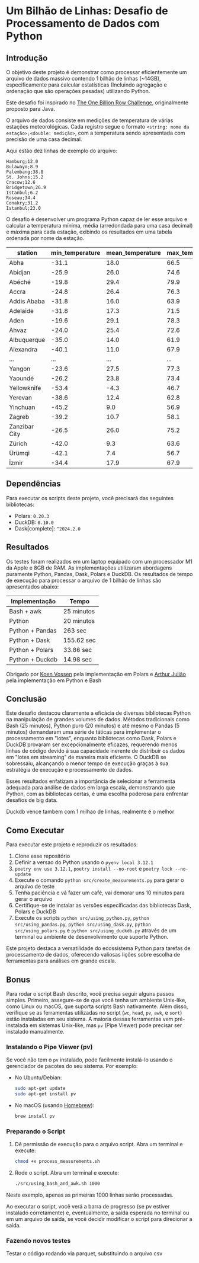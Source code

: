 # Um Bilhão de Linhas: Desafio de Processamento de Dados com Python

## Introdução

O objetivo deste projeto é demonstrar como processar eficientemente um arquivo de dados massivo contendo 1 bilhão de linhas (~14GB), especificamente para calcular estatísticas (Incluindo agregação e ordenação que são operações pesadas) utilizando Python. 

Este desafio foi inspirado no [The One Billion Row Challenge](https://github.com/gunnarmorling/1brc), originalmente proposto para Java.

O arquivo de dados consiste em medições de temperatura de várias estações meteorológicas. Cada registro segue o formato `<string: nome da estação>;<double: medição>`, com a temperatura sendo apresentada com precisão de uma casa decimal.

Aqui estão dez linhas de exemplo do arquivo:

```
Hamburg;12.0
Bulawayo;8.9
Palembang;38.8
St. Johns;15.2
Cracow;12.6
Bridgetown;26.9
Istanbul;6.2
Roseau;34.4
Conakry;31.2
Istanbul;23.0
```

O desafio é desenvolver um programa Python capaz de ler esse arquivo e calcular a temperatura mínima, média (arredondada para uma casa decimal) e máxima para cada estação, exibindo os resultados em uma tabela ordenada por nome da estação.

| station      | min_temperature | mean_temperature | max_temperature |
|--------------|-----------------|------------------|-----------------|
| Abha         | -31.1           | 18.0             | 66.5            |
| Abidjan      | -25.9           | 26.0             | 74.6            |
| Abéché       | -19.8           | 29.4             | 79.9            |
| Accra        | -24.8           | 26.4             | 76.3            |
| Addis Ababa  | -31.8           | 16.0             | 63.9            |
| Adelaide     | -31.8           | 17.3             | 71.5            |
| Aden         | -19.6           | 29.1             | 78.3            |
| Ahvaz        | -24.0           | 25.4             | 72.6            |
| Albuquerque  | -35.0           | 14.0             | 61.9            |
| Alexandra    | -40.1           | 11.0             | 67.9            |
| ...          | ...             | ...              | ...             |
| Yangon       | -23.6           | 27.5             | 77.3            |
| Yaoundé      | -26.2           | 23.8             | 73.4            |
| Yellowknife  | -53.4           | -4.3             | 46.7            |
| Yerevan      | -38.6           | 12.4             | 62.8            |
| Yinchuan     | -45.2           | 9.0              | 56.9            |
| Zagreb       | -39.2           | 10.7             | 58.1            |
| Zanzibar City| -26.5           | 26.0             | 75.2            |
| Zürich       | -42.0           | 9.3              | 63.6            |
| Ürümqi       | -42.1           | 7.4              | 56.7            |
| İzmir        | -34.4           | 17.9             | 67.9            |

## Dependências

Para executar os scripts deste projeto, você precisará das seguintes bibliotecas:

* Polars: `0.20.3`
* DuckDB: `0.10.0`
* Dask[complete]: `^2024.2.0`

## Resultados

Os testes foram realizados em um laptop equipado com um processador M1 da Apple e 8GB de RAM. As implementações utilizaram abordagens puramente Python, Pandas, Dask, Polars e DuckDB. Os resultados de tempo de execução para processar o arquivo de 1 bilhão de linhas são apresentados abaixo:

| Implementação | Tempo |
| --- | --- |
| Bash + awk | 25 minutos |
| Python | 20 minutos |
| Python + Pandas | 263 sec |
| Python + Dask | 155.62 sec  |
| Python + Polars | 33.86 sec |
| Python + Duckdb | 14.98 sec |

Obrigado por [Koen Vossen](https://github.com/koenvo) pela implementação em Polars e [Arthur Julião](https://github.com/ArthurJ) pela implementação em Python e Bash 

## Conclusão

Este desafio destacou claramente a eficácia de diversas bibliotecas Python na manipulação de grandes volumes de dados. Métodos tradicionais como Bash (25 minutos), Python puro (20 minutos) e até mesmo o Pandas (5 minutos) demandaram uma série de táticas para implementar o processamento em "lotes", enquanto bibliotecas como Dask, Polars e DuckDB provaram ser excepcionalmente eficazes, requerendo menos linhas de código devido à sua capacidade inerente de distribuir os dados em "lotes em streaming" de maneira mais eficiente. O DuckDB se sobressaiu, alcançando o menor tempo de execução graças à sua estratégia de execução e processamento de dados.

Esses resultados enfatizam a importância de selecionar a ferramenta adequada para análise de dados em larga escala, demonstrando que Python, com as bibliotecas certas, é uma escolha poderosa para enfrentar desafios de big data.

Duckdb vence tambem com 1 milhao de linhas, realmente é o melhor

## Como Executar

Para executar este projeto e reproduzir os resultados:

1. Clone esse repositório
2. Definir a versao do Python usando o `pyenv local 3.12.1`
2. `poetry env use 3.12.1`, `poetry install --no-root` e `poetry lock --no-update`
3. Execute o comando `python src/create_measurements.py` para gerar o arquivo de teste
4. Tenha paciência e vá fazer um café, vai demorar uns 10 minutos para gerar o arquivo
5. Certifique-se de instalar as versões especificadas das bibliotecas Dask, Polars e DuckDB
6. Execute os scripts `python src/using_python.py`, `python src/using_pandas.py`, `python src/using_dask.py`, `python src/using_polars.py` e `python src/using_duckdb.py` através de um terminal ou ambiente de desenvolvimento que suporte Python.

Este projeto destaca a versatilidade do ecossistema Python para tarefas de processamento de dados, oferecendo valiosas lições sobre escolha de ferramentas para análises em grande escala.

## Bonus

Para rodar o script Bash descrito, você precisa seguir alguns passos simples. Primeiro, assegure-se de que você tenha um ambiente Unix-like, como Linux ou macOS, que suporta scripts Bash nativamente. Além disso, verifique se as ferramentas utilizadas no script (`wc`, `head`, `pv`, `awk`, e `sort`) estão instaladas em seu sistema. A maioria dessas ferramentas vem pré-instalada em sistemas Unix-like, mas `pv` (Pipe Viewer) pode precisar ser instalado manualmente.

### Instalando o Pipe Viewer (pv)

Se você não tem o `pv` instalado, pode facilmente instalá-lo usando o gerenciador de pacotes do seu sistema. Por exemplo:

* No Ubuntu/Debian:
    
    ```bash
    sudo apt-get update
    sudo apt-get install pv
    ```
    
* No macOS (usando [Homebrew](https://brew.sh/)):
    
    ```bash
    brew install pv
    ```
    
### Preparando o Script

1. Dê permissão de execução para o arquivo script. Abra um terminal e execute:
    
    ```bash
    chmod +x process_measurements.sh
    ```

2. Rode o script. Abra um terminal e execute:
   
   ```bash
   ./src/using_bash_and_awk.sh 1000
   ```

Neste exemplo, apenas as primeiras 1000 linhas serão processadas.

Ao executar o script, você verá a barra de progresso (se pv estiver instalado corretamente) e, eventualmente, a saída esperada no terminal ou em um arquivo de saída, se você decidir modificar o script para direcionar a saída.

### Fazendo novos testes 

Testar o código rodando via parquet, substituindo o arquivo csv